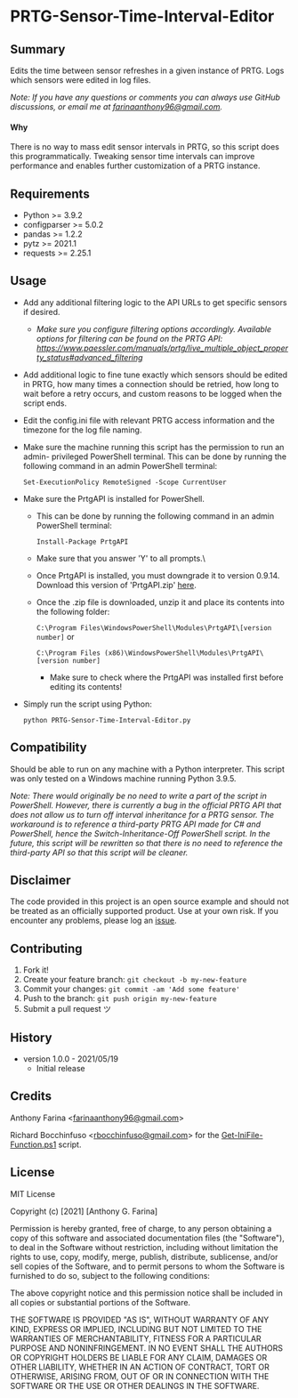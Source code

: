# PRTG-Sensor-Time-Interval-Editor

## Summary
Edits the time between sensor refreshes in a given instance of PRTG. Logs
which sensors were edited in log files.

_Note: If you have any questions or comments you can always use GitHub
discussions, or email me at farinaanthony96@gmail.com._

#### Why
There is no way to mass edit sensor intervals in PRTG, so this script does this
programmatically. Tweaking sensor time intervals can improve performance and
enables further customization of a PRTG instance.

## Requirements
- Python >= 3.9.2
- configparser >= 5.0.2
- pandas >= 1.2.2
- pytz >= 2021.1
- requests >= 2.25.1

## Usage
- Add any additional filtering logic to the API URLs to get specific
  sensors if desired.
    - _Make sure you configure filtering options accordingly. Available
      options for filtering can be found on the PRTG API:
      https://www.paessler.com/manuals/prtg/live_multiple_object_property_status#advanced_filtering_

- Add additional logic to fine tune exactly which sensors should be edited in
  PRTG, how many times a connection should be retried, how long to wait before
  a retry occurs, and custom reasons to be logged when the script ends.

- Edit the config.ini file with relevant PRTG access information and the
  timezone for the log file naming.
  
- Make sure the machine running this script has the permission to run an admin-
  privileged PowerShell terminal. This can be done by running the following
  command in an admin PowerShell terminal:
  
  `Set-ExecutionPolicy RemoteSigned -Scope CurrentUser`
  
- Make sure the PrtgAPI is installed for PowerShell.
    - This can be done by running the following command in an admin PowerShell
      terminal:
  
      `Install-Package PrtgAPI`

    - Make sure that you answer 'Y' to all prompts.\
      
    - Once PrtgAPI is installed, you must downgrade it to version 0.9.14.
      Download this version of 'PrtgAPI.zip'
      [here](https://github.com/lordmilko/PrtgAPI/releases/tag/v0.9.14).
      
    - Once the .zip file is downloaded, unzip it and place its contents into
      the following folder:
      
      `C:\Program Files\WindowsPowerShell\Modules\PrtgAPI\[version number]` or
    
      `C:\Program Files (x86)\WindowsPowerShell\Modules\PrtgAPI\[version number]`
    
        - Make sure to check where the PrtgAPI was installed first before editing
          its contents!

- Simply run the script using Python:
  
  `python PRTG-Sensor-Time-Interval-Editor.py`

## Compatibility
Should be able to run on any machine with a Python interpreter. This script
was only tested on a Windows machine running Python 3.9.5.

_Note: There would originally be no need to write a part of the script in 
       PowerShell. However, there is currently a bug in the official PRTG API
       that does not allow us to turn off interval inheritance for a PRTG
       sensor. The workaround is to reference a third-party PRTG API made for
       C# and PowerShell, hence the Switch-Inheritance-Off PowerShell script.
       In the future, this script will be rewritten so that there is no need to
       reference the third-party API so that this script will be cleaner._

## Disclaimer
The code provided in this project is an open source example and should not
be treated as an officially supported product. Use at your own risk. If you
encounter any problems, please log an
[issue](https://github.com/CC-Digital-Innovation/PRTG-Sensor-Time-Interval-Editor/issues).

## Contributing
1. Fork it!
2. Create your feature branch: `git checkout -b my-new-feature`
3. Commit your changes: `git commit -am 'Add some feature'`
4. Push to the branch: `git push origin my-new-feature`
5. Submit a pull request ツ

## History
-  version 1.0.0 - 2021/05/19
    - Initial release

## Credits
Anthony Farina <<farinaanthony96@gmail.com>>

Richard Bocchinfuso <<rbocchinfuso@gmail.com>> for the 
[Get-IniFile-Function.ps1](https://github.com/CC-Digital-Innovation/Get-IniFile-Function)
script.

## License
MIT License

Copyright (c) [2021] [Anthony G. Farina]

Permission is hereby granted, free of charge, to any person obtaining a
copy of this software and associated documentation files (the "Software"),
to deal in the Software without restriction, including without limitation
the rights to use, copy, modify, merge, publish, distribute, sublicense,
and/or sell copies of the Software, and to permit persons to whom the
Software is furnished to do so, subject to the following conditions:

The above copyright notice and this permission notice shall be included in
all copies or substantial portions of the Software.

THE SOFTWARE IS PROVIDED "AS IS", WITHOUT WARRANTY OF ANY KIND, EXPRESS OR
IMPLIED, INCLUDING BUT NOT LIMITED TO THE WARRANTIES OF MERCHANTABILITY,
FITNESS FOR A PARTICULAR PURPOSE AND NONINFRINGEMENT. IN NO EVENT SHALL THE
AUTHORS OR COPYRIGHT HOLDERS BE LIABLE FOR ANY CLAIM, DAMAGES OR OTHER
LIABILITY, WHETHER IN AN ACTION OF CONTRACT, TORT OR OTHERWISE, ARISING
FROM, OUT OF OR IN CONNECTION WITH THE SOFTWARE OR THE USE OR OTHER
DEALINGS IN THE SOFTWARE.